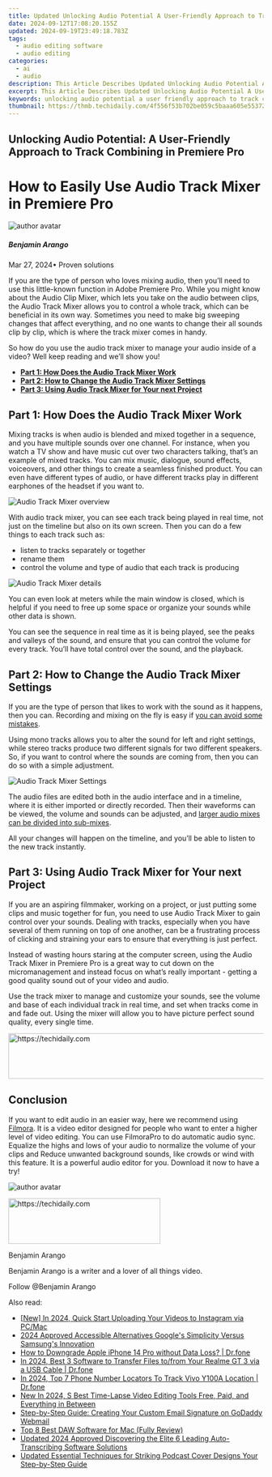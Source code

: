 ```yaml
---
title: Updated Unlocking Audio Potential A User-Friendly Approach to Track Combining in Premiere Pro
date: 2024-09-12T17:08:20.155Z
updated: 2024-09-19T23:49:18.783Z
tags: 
  - audio editing software
  - audio editing
categories: 
  - ai
  - audio
description: This Article Describes Updated Unlocking Audio Potential A User-Friendly Approach to Track Combining in Premiere Pro
excerpt: This Article Describes Updated Unlocking Audio Potential A User-Friendly Approach to Track Combining in Premiere Pro
keywords: unlocking audio potential a user friendly approach to track combining in premiere pro,the essential handbook to audio timeline control mastering keyframe creation and editing in adobe premiere pro mac,audience friendly approach to pc audio recording using audacity gratis,eliminating ambient sound mastering audio editing in premiere pro,separating audio and video a comprehensive approach for premiere pro editors,mastering mic sounds a comprehensive approach to eliminating ambient audio distractions,mastering audio visual integration how to add audio to video using premiere pro
thumbnail: https://thmb.techidaily.com/4f556f53b702be059c5baaa605e55372122aad0cd1b5268a8b5026540ff9ee16.jpg
---
```


## Unlocking Audio Potential: A User-Friendly Approach to Track Combining in Premiere Pro

# How to Easily Use Audio Track Mixer in Premiere Pro

![author avatar](https://images.wondershare.com/filmora/article-images/benjamin-arango-author.jpg)

##### Benjamin Arango

 Mar 27, 2024• Proven solutions

If you are the type of person who loves mixing audio, then you’ll need to use this little-known function in Adobe Premiere Pro. While you might know about the Audio Clip Mixer, which lets you take on the audio between clips, the Audio Track Mixer allows you to control a whole track, which can be beneficial in its own way. Sometimes you need to make big sweeping changes that affect everything, and no one wants to change their all sounds clip by clip, which is where the track mixer comes in handy.

So how do you use the audio track mixer to manage your audio inside of a video? Well keep reading and we’ll show you!

* [**Part 1: How Does the Audio Track Mixer Work**](#part1)
* [**Part 2: How to Change the Audio Track Mixer Settings**](#part2)
* [**Part 3: Using Audio Track Mixer for Your next Project**](#part3)

## Part 1: How Does the Audio Track Mixer Work

Mixing tracks is when audio is blended and mixed together in a sequence, and you have multiple sounds over one channel. For instance, when you watch a TV show and have music cut over two characters talking, that’s an example of mixed tracks. You can mix music, dialogue, sound effects, voiceovers, and other things to create a seamless finished product. You can even have different types of audio, or have different tracks play in different earphones of the headset if you want to.

![Audio Track Mixer overview](https://images.wondershare.com/filmora/filmorapro/audio-track-mixer-overview.jpg)

With audio track mixer, you can see each track being played in real time, not just on the timeline but also on its own screen. Then you can do a few things to each track such as:

* listen to tracks separately or together
* rename them
* control the volume and type of audio that each track is producing

![Audio Track Mixer details](https://images.wondershare.com/filmora/filmorapro/audio-track-mixer-detailes.jpg)

You can even look at meters while the main window is closed, which is helpful if you need to free up some space or organize your sounds while other data is shown.

You can see the sequence in real time as it is being played, see the peaks and valleys of the sound, and ensure that you can control the volume for every track. You’ll have total control over the sound, and the playback.

## Part 2: How to Change the Audio Track Mixer Settings

If you are the type of person that likes to work with the sound as it happens, then you can. Recording and mixing on the fly is easy if [you can avoid some mistakes](https://www.audio-issues.com/music-mixing/mixing-mistakes-top-ten/).

Using mono tracks allows you to alter the sound for left and right settings, while stereo tracks produce two different signals for two different speakers. So, if you want to control where the sounds are coming from, then you can do so with a simple adjustment.

![ Audio Track Mixer Settings](https://images.wondershare.com/filmora/filmorapro/audio-track-mixer-settings.jpg)

The audio files are edited both in the audio interface and in a timeline, where it is either imported or directly recorded. Then their waveforms can be viewed, the volume and sounds can be adjusted, and [larger audio mixes can be divided into sub-mixes](https://www.izotope.com/en/blog/mixing/5-approaches-to-submixes.html).

All your changes will happen on the timeline, and you’ll be able to listen to the new track instantly.

## Part 3: Using Audio Track Mixer for Your next Project

If you are an aspiring filmmaker, working on a project, or just putting some clips and music together for fun, you need to use Audio Track Mixer to gain control over your sounds. Dealing with tracks, especially when you have several of them running on top of one another, can be a frustrating process of clicking and straining your ears to ensure that everything is just perfect.

Instead of wasting hours staring at the computer screen, using the Audio Track Mixer in Premiere Pro is a great way to cut down on the micromanagement and instead focus on what’s really important - getting a good quality sound out of your video and audio.

Use the track mixer to manage and customize your sounds, see the volume and base of each individual track in real time, and set when tracks come in and fade out. Using the mixer will allow you to have picture perfect sound quality, every single time.

<!-- affiliate ads begin -->
<a href="https://unicoeye.pxf.io/c/5597632/2134239/18498" target="_top" id="2134239">
  <img src="//a.impactradius-go.com/display-ad/18498-2134239" border="0" alt="https://techidaily.com" width="721" height="90"/>
</a>
<img height="0" width="0" src="https://unicoeye.pxf.io/i/5597632/2134239/18498" style="position:absolute;visibility:hidden;" border="0" />
<!-- affiliate ads end -->

## Conclusion

If you want to edit audio in an easier way, here we recommend using [Filmora](https://tools.techidaily.com/wondershare/filmora/download/). It is a video editor designed for people who want to enter a higher level of video editing. You can use FilmoraPro to do automatic audio sync. Equalize the highs and lows of your audio to normalize the volume of your clips and Reduce unwanted background sounds, like crowds or wind with this feature. It is a powerful audio editor for you. Download it now to have a try!

![author avatar](https://images.wondershare.com/filmora/article-images/benjamin-arango-author.jpg)

<!-- affiliate ads begin -->
<a href="https://aligracehair.sjv.io/c/5597632/1896505/19272" target="_top" id="1896505">
  <img src="//a.impactradius-go.com/display-ad/19272-1896505" border="0" alt="https://techidaily.com" width="300" height="90"/>
</a>
<img height="0" width="0" src="https://aligracehair.sjv.io/i/5597632/1896505/19272" style="position:absolute;visibility:hidden;" border="0" />
<!-- affiliate ads end -->

Benjamin Arango

Benjamin Arango is a writer and a lover of all things video.

Follow @Benjamin Arango

<ins class="adsbygoogle"
      style="display:block"
      data-ad-client="ca-pub-7571918770474297"
      data-ad-slot="8358498916"
      data-ad-format="auto"
      data-full-width-responsive="true"></ins>

<span class="atpl-alsoreadstyle">Also read:</span>
<div><ul>
<li><a href="https://instagram-video-files.techidaily.com/new-in-2024-quick-start-uploading-your-videos-to-instagram-via-pcmac/"><u>[New] In 2024, Quick Start Uploading Your Videos to Instagram via PC/Mac</u></a></li>
<li><a href="https://fox-links.techidaily.com/2024-approved-accessible-alternatives-googles-simplicity-versus-samsungs-innovation/"><u>2024 Approved Accessible Alternatives Google's Simplicity Versus Samsung's Innovation</u></a></li>
<li><a href="https://techidaily.com/how-to-downgrade-apple-iphone-14-pro-without-data-loss-drfone-by-drfone-ios-system-repair-ios-system-repair/"><u>How to Downgrade Apple iPhone 14 Pro without Data Loss? | Dr.fone</u></a></li>
<li><a href="https://android-transfer.techidaily.com/in-2024-best-3-software-to-transfer-files-tofrom-your-realme-gt-3-via-a-usb-cable-drfone-by-drfone-transfer-from-android-transfer-from-android/"><u>In 2024, Best 3 Software to Transfer Files to/from Your Realme GT 3 via a USB Cable | Dr.fone</u></a></li>
<li><a href="https://android-location-track.techidaily.com/in-2024-top-7-phone-number-locators-to-track-vivo-y100a-location-drfone-by-drfone-virtual-android/"><u>In 2024, Top 7 Phone Number Locators To Track Vivo Y100A Location | Dr.fone</u></a></li>
<li><a href="https://smart-video-creator.techidaily.com/new-in-2024-s-best-time-lapse-video-editing-tools-free-paid-and-everything-in-between/"><u>New In 2024, S Best Time-Lapse Video Editing Tools Free, Paid, and Everything in Between</u></a></li>
<li><a href="https://technical-tips.techidaily.com/step-by-step-guide-creating-your-custom-email-signature-on-godaddy-webmail/"><u>Step-by-Step Guide: Creating Your Custom Email Signature on GoDaddy Webmail</u></a></li>
<li><a href="https://audio-shaping.techidaily.com/top-8-best-daw-software-for-mac-fully-review/"><u>Top 8 Best DAW Software for Mac (Fully Review)</u></a></li>
<li><a href="https://audio-shaping.techidaily.com/updated-2024-approved-discovering-the-elite-6-leading-auto-transcribing-software-solutions/"><u>Updated 2024 Approved Discovering the Elite 6 Leading Auto-Transcribing Software Solutions</u></a></li>
<li><a href="https://audio-shaping.techidaily.com/updated-essential-techniques-for-striking-podcast-cover-designs-your-step-by-step-guide/"><u>Updated Essential Techniques for Striking Podcast Cover Designs Your Step-by-Step Guide</u></a></li>
</ul></div>

